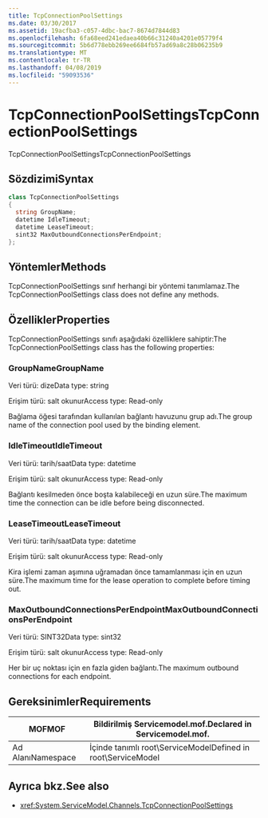```yaml
---
title: TcpConnectionPoolSettings
ms.date: 03/30/2017
ms.assetid: 19acfba3-c057-4dbc-bac7-8674d7844d83
ms.openlocfilehash: 6fa68eed241edaea40b66c31240a4201e05779f4
ms.sourcegitcommit: 5b6d778ebb269ee6684fb57ad69a8c28b06235b9
ms.translationtype: MT
ms.contentlocale: tr-TR
ms.lasthandoff: 04/08/2019
ms.locfileid: "59093536"
---
```

# <a name="tcpconnectionpoolsettings"></a><span data-ttu-id="21d6c-102">TcpConnectionPoolSettings</span><span class="sxs-lookup"><span data-stu-id="21d6c-102">TcpConnectionPoolSettings</span></span>
<span data-ttu-id="21d6c-103">TcpConnectionPoolSettings</span><span class="sxs-lookup"><span data-stu-id="21d6c-103">TcpConnectionPoolSettings</span></span>  
  
## <a name="syntax"></a><span data-ttu-id="21d6c-104">Sözdizimi</span><span class="sxs-lookup"><span data-stu-id="21d6c-104">Syntax</span></span>  
  
```csharp
class TcpConnectionPoolSettings  
{  
  string GroupName;  
  datetime IdleTimeout;  
  datetime LeaseTimeout;  
  sint32 MaxOutboundConnectionsPerEndpoint;  
};  
```  
  
## <a name="methods"></a><span data-ttu-id="21d6c-105">Yöntemler</span><span class="sxs-lookup"><span data-stu-id="21d6c-105">Methods</span></span>  
 <span data-ttu-id="21d6c-106">TcpConnectionPoolSettings sınıf herhangi bir yöntemi tanımlamaz.</span><span class="sxs-lookup"><span data-stu-id="21d6c-106">The TcpConnectionPoolSettings class does not define any methods.</span></span>  
  
## <a name="properties"></a><span data-ttu-id="21d6c-107">Özellikler</span><span class="sxs-lookup"><span data-stu-id="21d6c-107">Properties</span></span>  
 <span data-ttu-id="21d6c-108">TcpConnectionPoolSettings sınıfı aşağıdaki özelliklere sahiptir:</span><span class="sxs-lookup"><span data-stu-id="21d6c-108">The TcpConnectionPoolSettings class has the following properties:</span></span>  
  
### <a name="groupname"></a><span data-ttu-id="21d6c-109">GroupName</span><span class="sxs-lookup"><span data-stu-id="21d6c-109">GroupName</span></span>  
 <span data-ttu-id="21d6c-110">Veri türü: dize</span><span class="sxs-lookup"><span data-stu-id="21d6c-110">Data type: string</span></span>  
  
 <span data-ttu-id="21d6c-111">Erişim türü: salt okunur</span><span class="sxs-lookup"><span data-stu-id="21d6c-111">Access type: Read-only</span></span>  
  
 <span data-ttu-id="21d6c-112">Bağlama öğesi tarafından kullanılan bağlantı havuzunu grup adı.</span><span class="sxs-lookup"><span data-stu-id="21d6c-112">The group name of the connection pool used by the binding element.</span></span>  
  
### <a name="idletimeout"></a><span data-ttu-id="21d6c-113">IdleTimeout</span><span class="sxs-lookup"><span data-stu-id="21d6c-113">IdleTimeout</span></span>  
 <span data-ttu-id="21d6c-114">Veri türü: tarih/saat</span><span class="sxs-lookup"><span data-stu-id="21d6c-114">Data type: datetime</span></span>  
  
 <span data-ttu-id="21d6c-115">Erişim türü: salt okunur</span><span class="sxs-lookup"><span data-stu-id="21d6c-115">Access type: Read-only</span></span>  
  
 <span data-ttu-id="21d6c-116">Bağlantı kesilmeden önce boşta kalabileceği en uzun süre.</span><span class="sxs-lookup"><span data-stu-id="21d6c-116">The maximum time the connection can be idle before being disconnected.</span></span>  
  
### <a name="leasetimeout"></a><span data-ttu-id="21d6c-117">LeaseTimeout</span><span class="sxs-lookup"><span data-stu-id="21d6c-117">LeaseTimeout</span></span>  
 <span data-ttu-id="21d6c-118">Veri türü: tarih/saat</span><span class="sxs-lookup"><span data-stu-id="21d6c-118">Data type: datetime</span></span>  
  
 <span data-ttu-id="21d6c-119">Erişim türü: salt okunur</span><span class="sxs-lookup"><span data-stu-id="21d6c-119">Access type: Read-only</span></span>  
  
 <span data-ttu-id="21d6c-120">Kira işlemi zaman aşımına uğramadan önce tamamlanması için en uzun süre.</span><span class="sxs-lookup"><span data-stu-id="21d6c-120">The maximum time for the lease operation to complete before timing out.</span></span>  
  
### <a name="maxoutboundconnectionsperendpoint"></a><span data-ttu-id="21d6c-121">MaxOutboundConnectionsPerEndpoint</span><span class="sxs-lookup"><span data-stu-id="21d6c-121">MaxOutboundConnectionsPerEndpoint</span></span>  
 <span data-ttu-id="21d6c-122">Veri türü: SINT32</span><span class="sxs-lookup"><span data-stu-id="21d6c-122">Data type: sint32</span></span>  
  
 <span data-ttu-id="21d6c-123">Erişim türü: salt okunur</span><span class="sxs-lookup"><span data-stu-id="21d6c-123">Access type: Read-only</span></span>  
  
 <span data-ttu-id="21d6c-124">Her bir uç noktası için en fazla giden bağlantı.</span><span class="sxs-lookup"><span data-stu-id="21d6c-124">The maximum outbound connections for each endpoint.</span></span>  
  
## <a name="requirements"></a><span data-ttu-id="21d6c-125">Gereksinimler</span><span class="sxs-lookup"><span data-stu-id="21d6c-125">Requirements</span></span>  
  
|<span data-ttu-id="21d6c-126">MOF</span><span class="sxs-lookup"><span data-stu-id="21d6c-126">MOF</span></span>|<span data-ttu-id="21d6c-127">Bildirilmiş Servicemodel.mof.</span><span class="sxs-lookup"><span data-stu-id="21d6c-127">Declared in Servicemodel.mof.</span></span>|  
|---------|-----------------------------------|  
|<span data-ttu-id="21d6c-128">Ad Alanı</span><span class="sxs-lookup"><span data-stu-id="21d6c-128">Namespace</span></span>|<span data-ttu-id="21d6c-129">İçinde tanımlı root\ServiceModel</span><span class="sxs-lookup"><span data-stu-id="21d6c-129">Defined in root\ServiceModel</span></span>|  
  
## <a name="see-also"></a><span data-ttu-id="21d6c-130">Ayrıca bkz.</span><span class="sxs-lookup"><span data-stu-id="21d6c-130">See also</span></span>

- <xref:System.ServiceModel.Channels.TcpConnectionPoolSettings>
